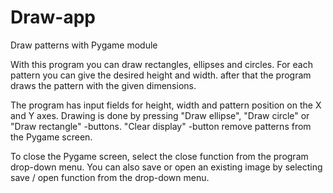 # Draw-app
Draw patterns with Pygame module

With this program you can draw rectangles, ellipses and circles. For each pattern you can give the desired height
and width. after that the program draws the pattern with the given dimensions. 

The program has input fields for height, width and pattern position on the X and Y axes.
Drawing is done by pressing "Draw ellipse", "Draw circle" or "Draw rectangle" -buttons. 
"Clear display" -button remove patterns from the Pygame screen.

To close the Pygame screen, select the close function from the program drop-down menu.
You can also save or open an existing image by selecting save / open function from
the drop-down menu.
 
